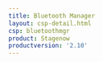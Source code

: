 ```yaml
---
title: Bluetooth Manager
layout: csp-detail.html
csp: bluetoothmgr
product: Stagenow
productversion: '2.10'
---
```







